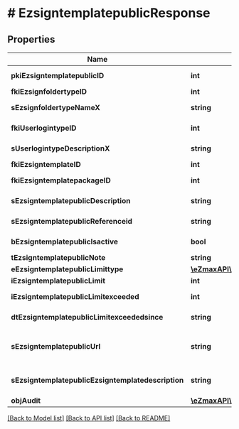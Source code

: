 # # EzsigntemplatepublicResponse

## Properties

Name | Type | Description | Notes
------------ | ------------- | ------------- | -------------
**pkiEzsigntemplatepublicID** | **int** | The unique ID of the Ezsigntemplatepublic |
**fkiEzsignfoldertypeID** | **int** | The unique ID of the Ezsignfoldertype. |
**sEzsignfoldertypeNameX** | **string** | The name of the Ezsignfoldertype in the language of the requester |
**fkiUserlogintypeID** | **int** | The unique ID of the Userlogintype  Valid values:  |Value|Description|Detail| |-|-|-| |1|**Email Only**|The Ezsignsigner will receive a secure link by email| |2|**Email and phone or SMS**|The Ezsignsigner will receive a secure link by email and will need to authenticate using SMS or Phone call. **Additional fee applies**| |3|**Email and secret question**|The Ezsignsigner will receive a secure link by email and will need to authenticate using a predefined question and answer| |4|**In person only**|The Ezsignsigner will only be able to sign \&quot;In-Person\&quot; and there won&#39;t be any authentication. No email will be sent for invitation to sign. Make sure you evaluate the risk of signature denial and at minimum, we recommend you use a handwritten signature type| |5|**In person with phone or SMS**|The Ezsignsigner will only be able to sign \&quot;In-Person\&quot; and will need to authenticate using SMS or Phone call. No email will be sent for invitation to sign. **Additional fee applies**| |6|**Embedded**|The Ezsignsigner will only be able to sign in the embedded solution. No email will be sent for invitation to sign. **Additional fee applies**|   |7|**Embedded with phone or SMS**|The Ezsignsigner will only be able to sign in the embedded solution and will need to authenticate using SMS or Phone call. No email will be sent for invitation to sign. **Additional fee applies**|   |8|**No validation**|The Ezsignsigner will not receive an email and won&#39;t have to validate his connection using 2 factor. **Additional fee applies**|      |9|**Sms only**|The Ezsignsigner will not receive an email but will will need to authenticate using SMS. **Additional fee applies**| |
**sUserlogintypeDescriptionX** | **string** | The description of the Userlogintype in the language of the requester |
**fkiEzsigntemplateID** | **int** | The unique ID of the Ezsigntemplate | [optional]
**fkiEzsigntemplatepackageID** | **int** | The unique ID of the Ezsigntemplatepackage | [optional]
**sEzsigntemplatepublicDescription** | **string** | The description of the Ezsigntemplatepublic |
**sEzsigntemplatepublicReferenceid** | **string** | The referenceid of the Ezsigntemplatepublic |
**bEzsigntemplatepublicIsactive** | **bool** | Whether the ezsigntemplatepublic is active or not |
**tEzsigntemplatepublicNote** | **string** | The note of the Ezsigntemplatepublic |
**eEzsigntemplatepublicLimittype** | [**\eZmaxAPI\Model\FieldEEzsigntemplatepublicLimittype**](FieldEEzsigntemplatepublicLimittype.md) |  |
**iEzsigntemplatepublicLimit** | **int** | The limit of the Ezsigntemplatepublic |
**iEzsigntemplatepublicLimitexceeded** | **int** | The limitexceeded of the Ezsigntemplatepublic |
**dtEzsigntemplatepublicLimitexceededsince** | **string** | The limitexceededsince of the Ezsigntemplatepublic |
**sEzsigntemplatepublicUrl** | **string** | The url of the Ezsigntemplatepublic  You can add these value as query parameters to prefill the corresponding role  |Parameter|Description| |-|-| |sEzsigntemplatesignerDescription|The role to fill| |sContactFirstname|The contact firstname| |sContactLastname|The contact lastname| |sEmailAddress|The contact email| |sPhoneE164|The contact phone number| |sPhoneE164Cell|The contact cell phone number| |
**sEzsigntemplatepublicEzsigntemplatedescription** | **string** | The Ezsigntemplate/Ezsigntemplatepackage description |
**objAudit** | [**\eZmaxAPI\Model\CommonAudit**](CommonAudit.md) |  | [optional]

[[Back to Model list]](../../README.md#models) [[Back to API list]](../../README.md#endpoints) [[Back to README]](../../README.md)
